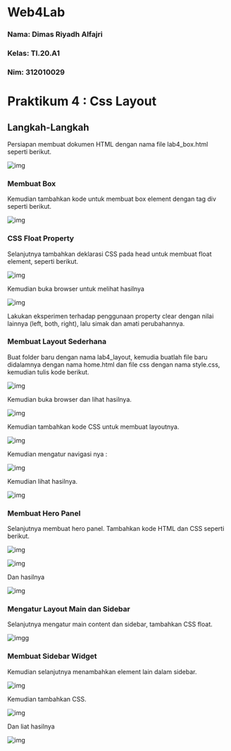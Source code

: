 # Web4Lab

### Nama: Dimas Riyadh Alfajri
### Kelas: TI.20.A1
### Nim: 312010029



# Praktikum 4 : Css Layout
## Langkah-Langkah


Persiapan membuat dokumen HTML dengan nama file lab4_box.html seperti berikut.

![img](img/pict1.png)

### Membuat Box

Kemudian tambahkan kode untuk membuat box element dengan tag div seperti berikut.

![img](img/pict2.png)

### CSS Float Property

Selanjutnya tambahkan deklarasi CSS pada head untuk membuat float element, seperti berikut.

![img](img/pict1.png)

Kemudian buka browser untuk melihat hasilnya

![img](img/pict3.png)

Lakukan eksperimen terhadap penggunaan property clear dengan nilai lainnya (left, both, right), lalu simak dan amati perubahannya.

### Membuat Layout Sederhana

Buat folder baru dengan nama lab4_layout, kemudia buatlah file baru didalamnya dengan nama home.html dan file css dengan nama style.css, kemudian tulis kode berikut.

![img](img/pict4.png)

Kemudian buka browser dan lihat hasilnya.

![img](img/pict5.png)

Kemudian tambahkan kode CSS untuk membuat layoutnya.

![img](img/pict6.png)

Kemudian mengatur navigasi nya :

![img](img/pict7.png)

Kemudian lihat hasilnya.

![img](img/pict8.png)

### Membuat Hero Panel

Selanjutnya membuat hero panel. Tambahkan kode HTML dan CSS seperti berikut.

![img](img/pict9.png)

![img](img/pict10.png)

Dan hasilnya

![img](img/pict11.png)

### Mengatur Layout Main dan Sidebar

Selanjutnya mengatur main content dan sidebar, tambahkan CSS float.

![imgg](img/pict12.png)

### Membuat Sidebar Widget

Kemudian selanjutnya menambahkan element lain dalam sidebar.

![img](img/pict13.png)

Kemudian tambahkan CSS.

![img](img/pict14.png)

Dan liat hasilnya

![img](img/pict15.png)














